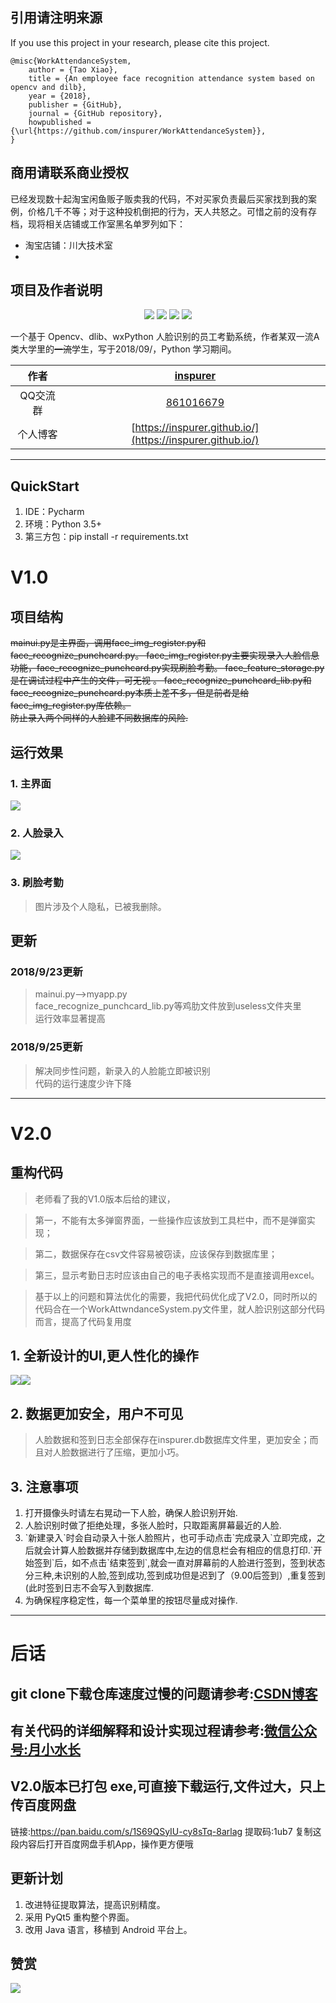 ## 引用请注明来源
If you use this project in your research, please cite this project.
```
@misc{WorkAttendanceSystem,
    author = {Tao Xiao},
    title = {An employee face recognition attendance system based on opencv and dilb},
    year = {2018},
    publisher = {GitHub},
    journal = {GitHub repository},
    howpublished = {\url{https://github.com/inspurer/WorkAttendanceSystem}},
}
```

## 商用请联系商业授权
已经发现数十起淘宝闲鱼贩子贩卖我的代码，不对买家负责最后买家找到我的案例，价格几千不等；对于这种投机倒把的行为，天人共怒之。可惜之前的没有存档，现将相关店铺或工作室黑名单罗列如下：
* 淘宝店铺：川大技术室
* 
## 项目及作者说明

 
<p align="center">
  <img src="https://img.shields.io/badge/dlib--green.svg"></a>
  <img src="https://img.shields.io/badge/opencv--red.svg"></a>
  <img src="https://img.shields.io/badge/sqlite3--blue.svg"></a>
  <img src="https://img.shields.io/badge/numpy--yellow.svg"></a>
 </p>
 
 
 一个基于 Opencv、dlib、wxPython 人脸识别的员工考勤系统，作者某双一流A类大学里的~~一流~~学生，写于2018/09/，Python 学习期间。  
 
 
|作者|[inspurer](https://inspurer.github.io/2018/06/07/%E6%9C%88%E5%B0%8F%E6%B0%B4%E9%95%BF%E7%9A%84%E7%94%B1%E6%9D%A5/#more)|
|:---:|:---:|
|QQ交流群|[861016679](https://jq.qq.com/?_wv=1027&k=5Js6sKS)|
|个人博客|[https://inspurer.github.io/](https://inspurer.github.io/)|


------------------------------------------------------------------------------------

## QuickStart


<ol>
 <li>IDE：Pycharm</li>
 <li>环境：Python 3.5+</li>
 <li>第三方包：pip install -r requirements.txt</li>
</ol>
  
# V1.0


## 项目结构    

~~mainui.py是主界面，调用face_img_register.py和face_recognize_punchcard.py。
face_img_register.py主要实现录入人脸信息功能，face_recognize_punchcard.py实现刷脸考勤。
face_feature_storage.py是在调试过程中产生的文件，可无视 。
face_recognize_punchcard_lib.py和face_recognize_punchcard.py本质上差不多，但是前者是给face_img_register.py库依赖。    
防止录入两个同样的人脸建不同数据库的风险.~~

## 运行效果   
### 1. 主界面   


![](pictures/1.png)   


### 2. 人脸录入   


![](pictures/2.png)    


### 3. 刷脸考勤   

>图片涉及个人隐私，已被我删除。

## 更新     
### 2018/9/23更新

>mainui.py-->myapp.py   
>face_recognize_punchcard_lib.py等鸡肋文件放到useless文件夹里    
>运行效率显著提高   

### 2018/9/25更新    

>解决同步性问题，新录入的人脸能立即被识别    
>代码的运行速度少许下降    
----------------------------------------------------------------------------------------------

# V2.0

## 重构代码   

>老师看了我的V1.0版本后给的建议，

>第一，不能有太多弹窗界面，一些操作应该放到工具栏中，而不是弹窗实现；

>第二，数据保存在csv文件容易被窃读，应该保存到数据库里；

>第三，显示考勤日志时应该由自己的电子表格实现而不是直接调用excel。

>基于以上的问题和算法优化的需要，我把代码优化成了V2.0，同时所以的代码合在一个WorkAttwndanceSystem.py文件里，就人脸识别这部分代码而言，提高了代码复用度

## 1. 全新设计的UI,更人性化的操作    
![](pictures/4.png)![](pictures/5.png)
    
## 2. 数据更加安全，用户不可见
>人脸数据和签到日志全部保存在inspurer.db数据库文件里，更加安全；而且对人脸数据进行了压缩，更加小巧。   
## 3. 注意事项   
<ol>
<li>打开摄像头时请左右晃动一下人脸，确保人脸识别开始.</li>
<li>人脸识别时做了拒绝处理，多张人脸时，只取距离屏幕最近的人脸.</li>
<li>`新建录入`时会自动录入十张人脸照片，也可手动点击`完成录入`立即完成，之后就会计算人脸数据并存储到数据库中,左边的信息栏会有相应的信息打印.</li?
<li>`开始签到`后，如不点击`结束签到`,就会一直对屏幕前的人脸进行签到，签到状态分三种,未识别的人脸,签到成功,签到成功但是迟到了（9.00后签到）,重复签到(此时签到日志不会写入到数据库.</li>         
<li>为确保程序稳定性，每一个菜单里的按钮尽量成对操作.</li>  
</ol>

-----------------------------------------------------------------------------------

# 后话

## git clone下载仓库速度过慢的问题请参考:[CSDN博客](https://blog.csdn.net/ygdxt/article/details/82825013)

## 有关代码的详细解释和设计实现过程请参考:[微信公众号:月小水长](https://mp.weixin.qq.com/s/6BxBQoSwzhI6WooKMuTkNA)  

## V2.0版本已打包 exe,可直接下载运行,文件过大，只上传百度网盘

链接:https://pan.baidu.com/s/1S69QSyIU-cy8sTq-8arlag 提取码:1ub7 复制这段内容后打开百度网盘手机App，操作更方便哦

## 更新计划

<ol>
 <li>改进特征提取算法，提高识别精度。</li>
 <li>采用 PyQt5 重构整个界面。</li>
 <li>改用 Java 语言，移植到 Android 平台上。</li>
</ol>

## 赞赏  
![](https://github.com/inspurer/WorkAttendanceSystem/blob/master/pictures/TIM%E5%9B%BE%E7%89%8720181208222337.png)  

